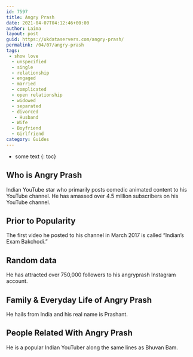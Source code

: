 ```yaml
---
id: 7597
title: Angry Prash
date: 2021-04-07T04:12:46+00:00
author: Laima
layout: post
guid: https://ukdataservers.com/angry-prash/
permalink: /04/07/angry-prash
tags:
 - show love
  - unspecified
  - single
  - relationship
  - engaged
  - married
  - complicated
  - open relationship
  - widowed
  - separated
  - divorced
   - Husband
  - Wife
  - Boyfriend
  - Girlfriend
category: Guides
---
```


* some text
{: toc}


## Who is Angry Prash
                  
                  
                  
Indian YouTube star who primarily posts comedic animated content to his YouTube channel. He has amassed over 4.5 million subscribers on his YouTube channel. 
                  
              
            
              
            
                
                
                
## Prior to Popularity
                  
                  
                  
The first video he posted to his channel in March 2017 is called &#8220;Indian&#8217;s Exam Bakchodi.&#8221; 
                  
              
            
              
            
                
                
                
## Random data
                  
                  
                  
He has attracted over 750,000 followers to his angryprash Instagram account. 
                  
              
            
              
            
                
                
                
## Family & Everyday Life of Angry Prash
                  
                  
                  
He hails from India and his real name is Prashant.
                  
              
            
              
            
                
                
                
## People Related With Angry Prash
                  
                  
                  
He is a popular Indian YouTuber along the same lines as Bhuvan Bam.  
                  
              
            
              
            
                
              
            
              
              
            
            
              
            
          
          
          